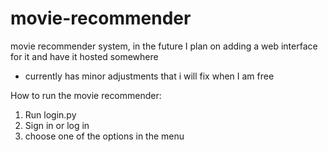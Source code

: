 # movie-recommender
movie recommender system, in the future I plan on adding a web interface for it and have it hosted somewhere
- currently has minor adjustments that i will fix when I am free


How to run the movie recommender:
1. Run login.py
2. Sign in or log in
3. choose one of the options in the menu
